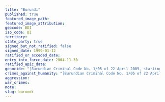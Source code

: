 ```yaml
---
title: "Burundi"
published: true
featured_image_path:
featured_image_attribution:
geocode: BDI
iso_code: BI
territory:
state_party: true
signed_but_not_ratified: false
signed_date: 1999-01-12
ratified_or_acceded_date:
entry_into_force_date: 2004-11-30
ratified_apic_date:
genocide: "[Burundian Criminal Code No. 1/05 of 22 April 2009, starting Article 195](https://www.icrc.org/customary-ihl/eng/docs/v2_cou_bi_rule158)"
crimes_against_humanity: "[Burundian Criminal Code No. 1/05 of 22 April 2009, starting Article 195](https://www.icrc.org/customary-ihl/eng/docs/v2_cou_bi_rule158)"
aggression:
war_crimes:
note:
slug: burundi
---
```

